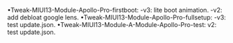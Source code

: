 •Tweak-MIUI13-Module-Apollo-Pro-firstboot:
-v3: lite boot animation.
-v2: add debloat google lens.
•Tweak-MIUI13-Module-Apollo-Pro-fullsetup:
-v3: test update.json.
•Tweak-MIUI13-Module-A-Module-Apollo-Pro-test:
v2: test update.json.